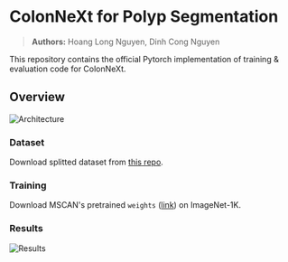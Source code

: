 # ColonNeXt for Polyp Segmentation
> **Authors:** 
> Hoang Long Nguyen, 
> Dinh Cong Nguyen

This repository contains the official Pytorch implementation of training & evaluation code for ColonNeXt.


## Overview

![Architecture](images/architecture.png "Architecture")

### Dataset

Download splitted dataset from [this repo](https://github.com/RazvanDu/DUCK-Net).

### Training
Download MSCAN's pretrained `weights` 
([link](https://github.com/Visual-Attention-Network/SegNeXt)) on ImageNet-1K.

### Results

![Results](images/ColonNeXt-visual-results.png "Results")
